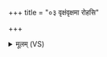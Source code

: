+++
title = "०३ वृक्षंवृक्षमा रोहसि"

+++
<details><summary>मूलम् (VS)</summary>

वृ॒क्षंवृ॑क्ष॒मा रो॑हसि वृष॒ण्यन्ती॑व क॒न्यला॑। जय॑न्ती प्रत्या॒तिष्ठ॑न्ती॒ स्पर॑णी॒ नाम॒ वा अ॑सि ॥
</details>